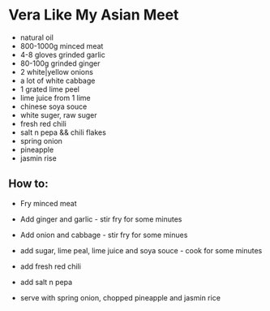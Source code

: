# Vera Like My Asian Meet

* natural oil
* 800-1000g minced meat
* 4-8 gloves grinded garlic
* 80-100g grinded ginger
* 2 white|yellow onions
* a lot of white cabbage
* 1 grated lime peel
* lime juice from 1 lime
* chinese soya souce
* white suger, raw suger
* fresh red chili
* salt n pepa && chili flakes
* spring onion
* pineapple
* jasmin rise

## How to:

* Fry minced meat
* Add ginger and garlic - stir fry for some minutes
* Add onion and cabbage - stir fry for some minues
* add sugar, lime peal, lime juice and soya souce - cook for some minutes
* add fresh red chili
* add salt n pepa

* serve with spring onion, chopped pineapple and jasmin rice
